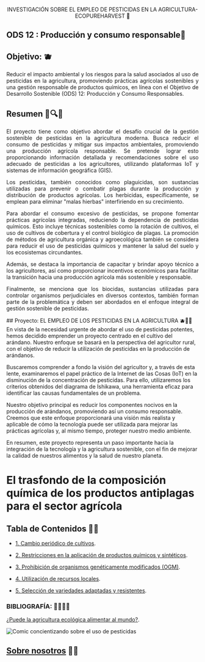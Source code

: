 <p align="center">
    INVESTIGACIÓN SOBRE EL EMPLEO DE PESTICIDAS EN LA AGRICULTURA- ECOPUREHARVEST 🤠
</p>

## ODS 12 : Producción y consumo responsable🚜
## Objetivo: 🫐

<p align="justify">
    Reducir el impacto ambiental y los riesgos para la salud asociados al uso de pesticidas en la agricultura, promoviendo prácticas agrícolas sostenibles y una gestión responsable de productos químicos, en línea con el Objetivo de Desarrollo Sostenible (ODS) 12: Producción y Consumo Responsables.
</p>


## Resumen 🚀🔍🤩
<p align="justify">
    El proyecto tiene como objetivo abordar el desafío crucial de la gestión sostenible de pesticidas en la agricultura moderna. Busca reducir el consumo de pesticidas y mitigar sus            impactos ambientales, promoviendo una producción agrícola responsable. Se pretende lograr esto proporcionando información detallada y recomendaciones sobre el uso adecuado de 
    pesticidas a los agricultores, utilizando plataformas IoT y sistemas de información geográfica (GIS).
</p>
<p align="justify">
    Los pesticidas, también conocidos como plaguicidas, son sustancias utilizadas para prevenir o combatir plagas durante la producción y distribución de productos agrícolas. Los 
    herbicidas, específicamente, se emplean para eliminar "malas hierbas" interfiriendo en su crecimiento.
</p>
<p align="justify">
    Para abordar el consumo excesivo de pesticidas, se propone fomentar prácticas agrícolas integradas, reduciendo la dependencia de pesticidas químicos. Esto incluye técnicas 
    sostenibles como la rotación de cultivos, el uso de cultivos de cobertura y el control biológico de plagas. La promoción de métodos de agricultura orgánica y agroecológica también 
    se considera para reducir el uso de pesticidas químicos y mantener la salud del suelo y los ecosistemas circundantes.
</p>
<p align="justify">
    Además, se destaca la importancia de capacitar y brindar apoyo técnico a los agricultores, así como proporcionar incentivos económicos para facilitar la transición hacia una 
    producción agrícola más sostenible y responsable.
</p>
<p align="justify">
    Finalmente, se menciona que los biocidas, sustancias utilizadas para controlar organismos perjudiciales en diversos contextos, también forman parte de la problemática y deben ser 
    abordados en el enfoque integral de gestión sostenible de pesticidas.
</p>
## Proyecto: EL EMPLEO DE LOS PESTICIDAS EN LA AGRICULTURA  🫐🌱🌾
En vista de la necesidad urgente de abordar el uso de pesticidas potentes, hemos decidido emprender un proyecto centrado en el cultivo del arándano. Nuestro enfoque se basará en la perspectiva del agricultor rural, con el objetivo de reducir la utilización de pesticidas en la producción de arándanos.

Buscaremos comprender a fondo la visión del agricultor y, a través de esta lente, examinaremos el papel práctico de la Internet de las Cosas (IoT) en la disminución de la concentración de pesticidas. Para ello, utilizaremos los criterios obtenidos del diagrama de Ishikawa, una herramienta eficaz para identificar las causas fundamentales de un problema.

Nuestro objetivo principal es reducir los componentes nocivos en la producción de arándanos, promoviendo así un consumo responsable. Creemos que este enfoque proporcionará una visión más realista y aplicable de cómo la tecnología puede ser utilizada para mejorar las prácticas agrícolas y, al mismo tiempo, proteger nuestro medio ambiente. 

En resumen, este proyecto representa un paso importante hacia la integración de la tecnología y la agricultura sostenible, con el fin de mejorar la calidad de nuestros alimentos y la salud de nuestro planeta.

# El trasfondo de la composición química de los productos antiplagas para el sector agrícola

## Tabla de Contenidos 🌱🌾

- [1. Cambio periódico de cultivos](https://github.com/Fx2048/Team_4_FdD/blob/main/Documentaci%C3%B3n/210-Texto%20del%20art%C3%ADculo-847-1-10-20200129.pdf).

- [2. Restricciones en la aplicación de productos químicos y sintéticos](https://github.com/Fx2048/Team_4_FdD/blob/main/Documentaci%C3%B3n/210-Texto%20del%20art%C3%ADculo-847-1-10-20200129.pdf).

- [3. Prohibición de organismos genéticamente modificados (OGM)](https://github.com/Fx2048/Team_4_FdD/blob/main/Documentaci%C3%B3n/210-Texto%20del%20art%C3%ADculo-847-1-10-20200129.pdf).

- [4. Utilización de recursos locales](https://github.com/Fx2048/Team_4_FdD/blob/main/Documentaci%C3%B3n/210-Texto%20del%20art%C3%ADculo-847-1-10-20200129.pdf).

- [5. Selección de variedades adaptadas y resistentes](https://github.com/Fx2048/Team_4_FdD/blob/main/Documentaci%C3%B3n/210-Texto%20del%20art%C3%ADculo-847-1-10-20200129.pdf).





### BIBLIOGRAFÍA: 🧑‍🌾👩‍🌾
[¿Puede la agricultura ecológica alimentar al mundo?](https://www.ecoagricultor.com/agricultura-ecologica-organica-medioambiente/).

![Comic concientizando sobre el uso de pesticidas](https://www.ecoagricultor.com/wp-content/uploads/2018/04/pesticidas-alimentos.png)



## [Sobre nosotros](Entregables/Sobre_nosotros.md) 🤠🚜





